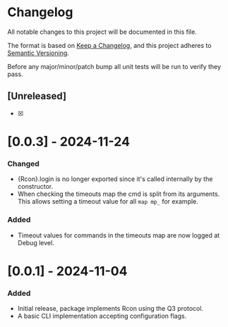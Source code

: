 # Changelog

All notable changes to this project will be documented in this file.

The format is based on [Keep a Changelog](https://keepachangelog.com/en/1.0.0/),
and this project adheres to [Semantic Versioning](https://semver.org/spec/v2.0.0.html).

Before any major/minor/patch bump all unit tests will be run to verify they pass.

## [Unreleased]

-   [x]

# [0.0.3] - 2024-11-24

### Changed

-   {Rcon}.login is no longer exported since it's called internally by the constructor.
-   When checking the timeouts map the cmd is split from its arguments. This allows setting a timeout value for all `map mp_` for example.

### Added

-   Timeout values for commands in the timeouts map are now logged at Debug level.

# [0.0.1] - 2024-11-04

### Added

-   Initial release, package implements Rcon using the Q3 protocol.
-   A basic CLI implementation accepting configuration flags.
